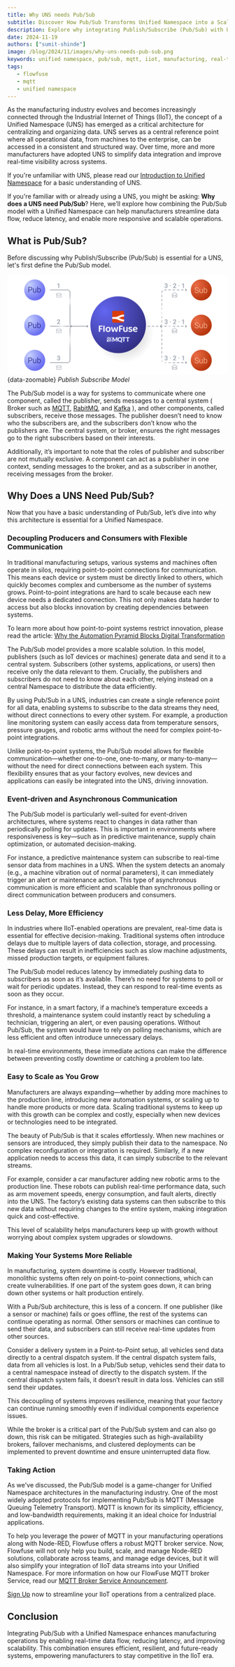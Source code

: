 ```yaml
---
title: Why UNS needs Pub/Sub
subtitle: Discover How Pub/Sub Transforms Unified Namespace into a Scalable, Real-Time Data Powerhouse for Modern Manufacturing.
description: Explore why integrating Publish/Subscribe (Pub/Sub) with Unified Namespace (UNS) is key to optimizing manufacturing data flow. Learn how this combination reduces latency, improves scalability, and enables real-time decision-making in IIoT systems.
date: 2024-11-19
authors: ["sumit-shinde"]
image: /blog/2024/11/images/why-uns-needs-pub-sub.png
keywords: unified namespace, pub/sub, mqtt, iiot, manufacturing, real-time data, event-driven, scalability, smart factory, flowfuse, iot integration
tags:
   - flowfuse
   - mqtt 
   - unified namespace
---
```


As the manufacturing industry evolves and becomes increasingly connected through the Industrial Internet of Things (IIoT), the concept of a Unified Namespace (UNS) has emerged as a critical architecture for centralizing and organizing data. UNS serves as a central reference point where all operational data, from machines to the enterprise, can be accessed in a consistent and structured way. Over time, more and more manufacturers have adopted UNS to simplify data integration and improve real-time visibility across systems.

If you're unfamiliar with UNS, please read our [Introduction to Unified Namespace](/blog/2023/12/introduction-to-unified-namespace/) for a basic understanding of UNS.

<!--more-->

If you're familiar with or already using a UNS, you might be asking: **Why does a UNS need Pub/Sub**? Here, we’ll explore how combining the Pub/Sub model with a Unified Namespace can help manufacturers streamline data flow, reduce latency, and enable more responsive and scalable operations.

## What is Pub/Sub?

Before discussing why Publish/Subscribe (Pub/Sub) is essential for a UNS, let's first define the Pub/Sub model.

![Publish Subscribe Model](./images/pub-sub.png){data-zoomable}
_Publish Subscribe Model_

The Pub/Sub model is a way for systems to communicate where one component, called the publisher, sends messages to a central system ( Broker such as [MQTT](/blog/2024/06/how-to-use-mqtt-in-node-red/), [RabitMQ](/node-red/protocol/amqp/), and [Kafka](/blog/2024/03/using-kafka-with-node-red/) ), and other components, called subscribers, receive those messages. The publisher doesn’t need to know who the subscribers are, and the subscribers don’t know who the publishers are. The central system, or broker, ensures the right messages go to the right subscribers based on their interests.

Additionally, it’s important to note that the roles of publisher and subscriber are not mutually exclusive. A component can act as a publisher in one context, sending messages to the broker, and as a subscriber in another, receiving messages from the broker.

## Why Does a UNS Need Pub/Sub?

Now that you have a basic understanding of Pub/Sub, let’s dive into why this architecture is essential for a Unified Namespace.

### Decoupling Producers and Consumers with Flexible Communication

In traditional manufacturing setups, various systems and machines often operate in silos, requiring point-to-point connections for communication. This means each device or system must be directly linked to others, which quickly becomes complex and cumbersome as the number of systems grows. Point-to-point integrations are hard to scale because each new device needs a dedicated connection. This not only makes data harder to access but also blocks innovation by creating dependencies between systems.

To learn more about how point-to-point systems restrict innovation, please read the article: [Why the Automation Pyramid Blocks Digital Transformation](/blog/2023/08/isa-95-automation-pyramid-to-unified-namespace/)

The Pub/Sub model provides a more scalable solution. In this model, publishers (such as IoT devices or machines) generate data and send it to a central system. Subscribers (other systems, applications, or users) then receive only the data relevant to them. Crucially, the publishers and subscribers do not need to know about each other, relying instead on a central Namespace to distribute the data efficiently.

By using Pub/Sub in a UNS, industries can create a single reference point for all data, enabling systems to subscribe to the data streams they need, without direct connections to every other system. For example, a production line monitoring system can easily access data from temperature sensors, pressure gauges, and robotic arms without the need for complex point-to-point integrations.

Unlike point-to-point systems, the Pub/Sub model allows for flexible communication—whether one-to-one, one-to-many, or many-to-many—without the need for direct connections between each system. This flexibility ensures that as your factory evolves, new devices and applications can easily be integrated into the UNS, driving innovation.

### Event-driven and Asynchronous Communication

The Pub/Sub model is particularly well-suited for event-driven architectures, where systems react to changes in data rather than periodically polling for updates. This is important in environments where responsiveness is key—such as in predictive maintenance, supply chain optimization, or automated decision-making.

For instance, a predictive maintenance system can subscribe to real-time sensor data from machines in a UNS. When the system detects an anomaly (e.g., a machine vibration out of normal parameters), it can immediately trigger an alert or maintenance action. This type of asynchronous communication is more efficient and scalable than synchronous polling or direct communication between producers and consumers.

### Less Delay, More Efficiency

In industries where IIoT-enabled operations are prevalent, real-time data is essential for effective decision-making. Traditional systems often introduce delays due to multiple layers of data collection, storage, and processing. These delays can result in inefficiencies such as slow machine adjustments, missed production targets, or equipment failures.

The Pub/Sub model reduces latency by immediately pushing data to subscribers as soon as it’s available. There’s no need for systems to poll or wait for periodic updates. Instead, they can respond to real-time events as soon as they occur.

For instance, in a smart factory, if a machine’s temperature exceeds a threshold, a maintenance system could instantly react by scheduling a technician, triggering an alert, or even pausing operations. Without Pub/Sub, the system would have to rely on polling mechanisms, which are less efficient and often introduce unnecessary delays.

In real-time environments, these immediate actions can make the difference between preventing costly downtime or catching a problem too late.

### Easy to Scale as You Grow

Manufacturers are always expanding—whether by adding more machines to the production line, introducing new automation systems, or scaling up to handle more products or more data. Scaling traditional systems to keep up with this growth can be complex and costly, especially when new devices or technologies need to be integrated.

The beauty of Pub/Sub is that it scales effortlessly. When new machines or sensors are introduced, they simply publish their data to the namespace. No complex reconfiguration or integration is required. Similarly, if a new application needs to access this data, it can simply subscribe to the relevant streams.

For example, consider a car manufacturer adding new robotic arms to the production line. These robots can publish real-time performance data, such as arm movement speeds, energy consumption, and fault alerts, directly into the UNS. The factory’s existing data systems can then subscribe to this new data without requiring changes to the entire system, making integration quick and cost-effective.

This level of scalability helps manufacturers keep up with growth without worrying about complex system upgrades or slowdowns.

### Making Your Systems More Reliable

In manufacturing, system downtime is costly. However traditional, monolithic systems often rely on point-to-point connections, which can create vulnerabilities. If one part of the system goes down, it can bring down other systems or halt production entirely.

With a Pub/Sub architecture, this is less of a concern. If one publisher (like a sensor or machine) fails or goes offline, the rest of the systems can continue operating as normal. Other sensors or machines can continue to send their data, and subscribers can still receive real-time updates from other sources.

Consider a delivery system in a Point-to-Point setup, all vehicles send data directly to a central dispatch system. If the central dispatch system fails, data from all vehicles is lost. In a Pub/Sub setup, vehicles send their data to a central namespace instead of directly to the dispatch system. If the central dispatch system fails, it doesn’t result in data loss. Vehicles can still send their updates.

This decoupling of systems improves resilience, meaning that your factory can continue running smoothly even if individual components experience issues.

While the broker is a critical part of the Pub/Sub system and can also go down, this risk can be mitigated. Strategies such as high-availability brokers, failover mechanisms, and clustered deployments can be implemented to prevent downtime and ensure uninterrupted data flow.

### Taking Action

As we've discussed, the Pub/Sub model is a game-changer for Unified Namespace architectures in the manufacturing industry. One of the most widely adopted protocols for implementing Pub/Sub is MQTT (Message Queuing Telemetry Transport). MQTT is known for its simplicity, efficiency, and low-bandwidth requirements, making it an ideal choice for Industrial applications.

To help you leverage the power of MQTT in your manufacturing operations along with Node-RED, Flowfuse offers a robust MQTT broker service. Now, Flowfuse will not only help you build, scale, and manage Node-RED solutions, collaborate across teams, and manage edge devices, but it will also simplify your integration of IIoT data streams into your Unified Namespace. For more information on how our FlowFuse MQTT broker Service, read our [MQTT Broker Service Announcement](/blog/2024/10/announcement-mqtt-broker/).

[Sign Up](https://app.flowfuse.com/account/create) now to streamline your IIoT operations from a centralized place.

## Conclusion 

Integrating Pub/Sub with a Unified Namespace enhances manufacturing operations by enabling real-time data flow, reducing latency, and improving scalability. This combination ensures efficient, resilient, and future-ready systems, empowering manufacturers to stay competitive in the IIoT era.

